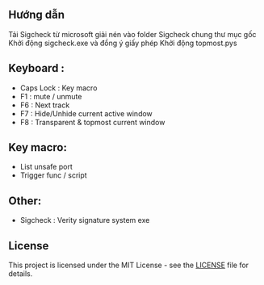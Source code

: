## Hướng dẫn
Tải Sigcheck từ microsoft giải nén vào folder Sigcheck chung thư mục gốc
Khởi động sigcheck.exe và đồng ý giấy phép
Khởi động topmost.pys



## Keyboard :
-  Caps Lock : Key macro
-  F1 : mute / unmute
-  F6 : Next track
-  F7 : Hide/Unhide current active window
-  F8 : Transparent & topmost current window


## Key macro:
-  List unsafe port
-  Trigger func / script


## Other:
-  Sigcheck : Verity signature system exe


## License
This project is licensed under the MIT License - see the [LICENSE](LICENSE) file for details.
